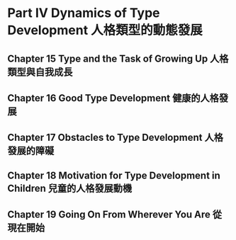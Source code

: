 # Part IV Dynamics of Type Development 人格類型的動態發展
## Chapter 15 Type and the Task of Growing Up 人格類型與自我成長
## Chapter 16 Good Type Development 健康的人格發展
## Chapter 17 Obstacles to Type Development 人格發展的障礙
## Chapter 18 Motivation for Type Development in Children 兒童的人格發展動機
## Chapter 19 Going On From Wherever You Are 從現在開始
